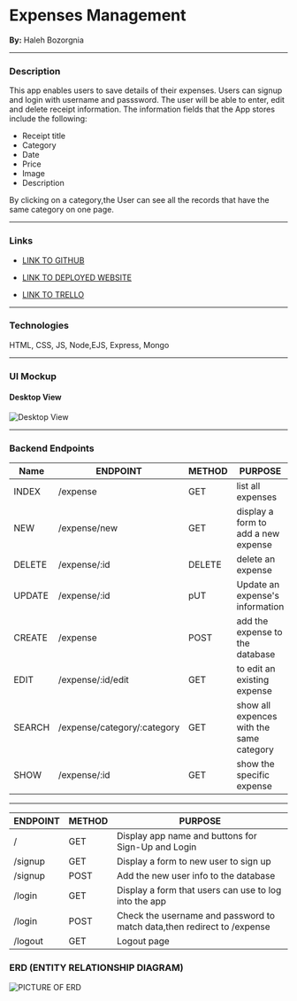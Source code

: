 # Expenses Management 
**By:** Haleh Bozorgnia

---
### Description

This app enables users to save details of their expenses.
Users can signup and login with username and passsword.
The user will be able to enter, edit and delete receipt information.
The information fields that the App stores include the following:
- Receipt title
- Category
- Date
- Price
- Image
- Description

By clicking on a category,the User can see all the records that have the same category on one page.

---
### Links
- [LINK TO GITHUB](https://github.com/Haleh-Bozorgnia/project2)
- [LINK TO DEPLOYED WEBSITE](https://expensesmanagement.onrender.com)

- [LINK TO TRELLO](https://trello.com/invite/b/60G0vBB5/ATTIa762dac619c14e022b48cdb85d8e7eeaFABF3319/project-2)

---
### Technologies  
HTML, CSS, JS, Node,EJS, Express, Mongo

---

### UI Mockup

#### Desktop View
![Desktop View](https://i.imgur.com/GfzcdIF.png)


---
### Backend Endpoints

|Name | ENDPOINT | METHOD | PURPOSE       |
|-----| -------- | ------ | ------------- |
|INDEX| /expense     | GET    | list all expenses |
|NEW|/expense/new|	GET	|display a form to add a new expense|
|DELETE|/expense/:id	|DELETE	|delete an expense |
|UPDATE|/expense/:id	|pUT	|Update an expense's information 
|CREATE|/expense	|POST	|add the expense to the database |
|EDIT|/expense/:id/edit	|GET	|to edit an existing expense | 
|SEARCH| /expense/category/:category | GET    | show all expences with the same category|
|SHOW| /expense/:id | GET    | show the specific expense  |


----------	--------	---------
| ENDPOINT | METHOD | PURPOSE       |
| -------- | ------ | ------------- |
|/	|GET	|Display app name and buttons for Sign-Up and Login
|/signup	|GET	|Display a form to new user to sign up 
|/signup	|POST	|Add the new user info to the database 
|/login	|GET	|Display a form that users can use to log into the app
|/login	|POST	|Check the username and password to match data,then redirect to /expense
|/logout	|GET	|Logout page 

### ERD (ENTITY RELATIONSHIP DIAGRAM)

![PICTURE OF ERD](https://i.imgur.com/5ZLX41Z.png)
